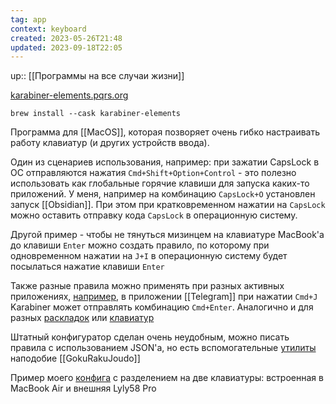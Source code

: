 ```yaml
---
tag: app
context: keyboard
created: 2023-05-26T21:48
updated: 2023-09-18T22:05
---
```

up:: [[Программы на все случаи жизни]]

[karabiner-elements.pqrs.org](https://karabiner-elements.pqrs.org/)
```shell
brew install --cask karabiner-elements
```

Программа для [[MacOS]], которая позворяет очень гибко настраивать работу клавиатур (и других устройств ввода).

Один из сценариев использования, например: при зажатии CapsLock в ОС отправляются нажатия `Cmd+Shift+Option+Control` - это полезно использовать как глобальные горячие клавиши для запуска каких-то приложений. У меня, например на комбинацию `CapsLock+O` установлен запуск [[Obsidian]]. При этом при кратковременном нажатии на `CapsLock` можно оставить отправку кода `CapsLock` в операционную систему.

Другой пример - чтобы не тянуться мизинцем на клавиатуре MacBook'а до клавиши `Enter` можно создать правило, по которому при одновременном нажатии на `J+I` в операционную систему будет посылаться нажатие клавиши `Enter`

Также разные правила можно применять при разных активных приложениях, [например](https://github.com/wierdbytes/.dotfiles/blob/d2f9e0f79eb948641c32e1aef3278949680b0ce5/.config/karabiner.edn#L574), в приложении [[Telegram]] при нажатии `Cmd+J` Karabiner может отправлять комбинацию `Cmd+Enter`. Аналогично и для разных [раскладок](https://github.com/wierdbytes/.dotfiles/blob/d2f9e0f79eb948641c32e1aef3278949680b0ce5/.config/karabiner.edn#LL21C6-L21C19) или [клавиатур](https://github.com/wierdbytes/.dotfiles/blob/d2f9e0f79eb948641c32e1aef3278949680b0ce5/.config/karabiner.edn#LL2C1-L2C1)

Штатный конфигуратор сделан очень неудобным, можно писать правила с использованием JSON'а, но есть вспомогательные [утилиты](https://karabiner-elements.pqrs.org/docs/json/external-json-generators/) наподобие [[GokuRakuJoudo]]

Пример моего [конфига](https://github.com/wierdbytes/.dotfiles/blob/main/.config/karabiner.edn) с разделением на две клавиатуры: встроенная в MacBook Air и внешняя Lyly58 Pro